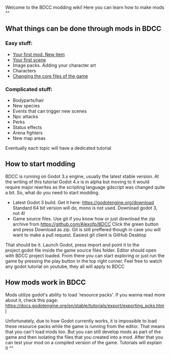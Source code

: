 Welcome to the BDCC modding wiki! Here you can learn how to make mods ^^

## What things can be done through mods in BDCC

### Easy stuff:
- [Your first mod. New item](Your-first-mod.-New-item)
- [Your first scene](Your-first-scene)
- Image packs. Adding your character art
- Characters
- [Changing the core files of the game](Changing-the-core-files-of-the-game)

### Complicated stuff:
- Bodyparts/hair
- New species
- Events that can trigger new scenes
- Npc attacks
- Perks
- Status effects
- Arena fighters
- New map areas

Eventually each topic will have a dedicated tutorial

## How to start modding

BDCC is running on Godot 3.x engine, usually the latest stable version. At the writing of this tutorial Godot 4.x is in alpha but moving to it would require major rewrites as the scripting language gdscript was changed quite a bit. So, what do you need to start modding.

- Latest Godot 3 build. Get it here: https://godotengine.org/download Standard 64 bit version will do, mono is not used. Download godot 3, not 4!
- Game source files. Use git if you know how or just download the zip archive from https://github.com/Alexofp/BDCC Click the green button and press Download as zip. Git is still preffered though in case you will want to make a pull request. Easiest git client is GitHub Desktop

That should be it. Launch Godot, press import and point it to the project.godot file inside the game source files folder. Editor should open with BDCC project loaded. From there you can start exploring or just run the game by pressing the play button in the top right corner. Feel free to watch any godot tutorial on youtube, they all will apply to BDCC

## How mods work in BDCC
Mods utilize godot's ability to load 'resource packs'. If you wanna read more about it, check this page: https://docs.godotengine.org/en/stable/tutorials/export/exporting_pcks.html

Unfortunately, due to how Godot currently works, it is impossible to load these resource packs while the game is running from the editor. That means that you can't load mods too. But you can still develop mods as part of the game and then isolating the files that you created into a mod. After that you can test your mod on a compiled version of the game. Tutorials will explain it ^^